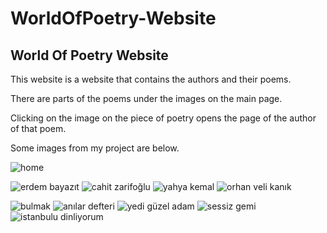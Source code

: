 # WorldOfPoetry-Website
## World Of Poetry Website

This website is a website that contains the authors and their poems. 

There are parts of the poems under the images on the main page. 

Clicking on the image on the piece of poetry opens the page of the author of that poem.

Some images from my project are below.

![home](https://user-images.githubusercontent.com/93487264/217371885-6c3f78be-7b5d-4a9e-8b9a-fa2ca764b6de.png)


![erdem bayazıt](https://user-images.githubusercontent.com/93487264/217372042-97c83716-e95e-4c16-8a92-e4877be81a9f.png)
![cahit zarifoğlu](https://user-images.githubusercontent.com/93487264/217372072-e2854b8f-de30-45fb-81a4-62148ecf5d03.png)
![yahya kemal](https://user-images.githubusercontent.com/93487264/217372102-c22d9796-07c9-49f4-8612-58f98a94c977.png)
![orhan veli kanık](https://user-images.githubusercontent.com/93487264/217372117-9fc62ce2-f54b-4649-b8c9-f9c733f7fd95.png)

![bulmak](https://user-images.githubusercontent.com/93487264/217372140-a3c4b56a-fd42-4c0a-8d37-c2633c8d9b35.png)
![anılar defteri](https://user-images.githubusercontent.com/93487264/217372153-1f52d499-0994-45c3-a45e-6e6f2d7dcef9.png)
![yedi güzel adam](https://user-images.githubusercontent.com/93487264/217372281-9374b7fd-29ed-4d9b-bba4-4cfe76dc9324.png)
![sessiz gemi](https://user-images.githubusercontent.com/93487264/217372311-8503e7c5-b0f2-414b-acff-1bb764302a81.png)
![istanbulu dinliyorum](https://user-images.githubusercontent.com/93487264/217372333-485ac6c8-1fe1-44a7-bfa5-38ad4faa86d4.png)
